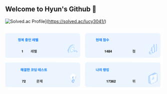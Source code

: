 ## Welcome to Hyun's Github 👋

![Solved.ac Profile](http://mazassumnida.wtf/api/v2/generate_badge?boj=lucy3041)](https://solved.ac/lucy3041/)

![Programmers Badge](https://raw.githubusercontent.com/gaeul-3041/Programmers_Badge_Generator/main/result/result.svg)




